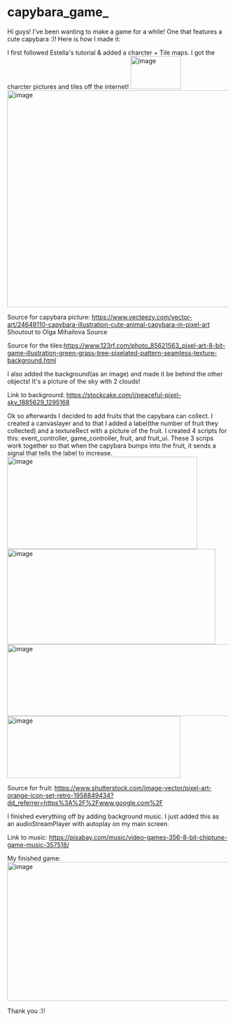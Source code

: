 # capybara_game_

Hi guys! I've been wanting to make a game for a while! One that features a cute capybara :)! Here is how I made it:

I first followed Estella's tutorial & added a charcter + Tile maps. I got the charcter pictures and tiles off the internet! 
<img width="115" height="75" alt="image" src="https://github.com/user-attachments/assets/347bf884-9e4f-4a15-a3f7-4b5c4427dfdb" />
<img width="818" height="496" alt="image" src="https://github.com/user-attachments/assets/2716e91e-31eb-4203-8066-b5b6ef012b33" />

Source for capybara picture: https://www.vecteezy.com/vector-art/24649110-capybara-illustration-cute-animal-capybara-in-pixel-art Shoutout to Olga Mihailova Source

Source for the tiles:https://www.123rf.com/photo_85621563_pixel-art-8-bit-game-illustration-green-grass-tree-pixelated-pattern-seamless-texture-background.html

I also added the background(as an image) and made it be behind the other objects! 
It's a picture of the sky with 2 clouds!

Link to background: https://stockcake.com/i/peaceful-pixel-sky_1885629_1295168

Ok so afterwards I decided to add fruits that the capybara can collect. I created a canvaslayer and to that I added a label(the number of fruit they collected) and a textureRect with a picture of the fruit. I created 4 scripts for this: event_controller, game_controller, fruit, and fruit_ui. These 3 scrips work together so that when the capybara bumps into the fruit, it sends a signal that tells the label to increase.
<img width="434" height="211" alt="image" src="https://github.com/user-attachments/assets/19ef3ee3-a158-4bd4-af7e-c8970150527a" />
<img width="476" height="218" alt="image" src="https://github.com/user-attachments/assets/61546c56-9760-4e0f-bc50-c4e4aa461906" />
<img width="514" height="164" alt="image" src="https://github.com/user-attachments/assets/4d618fa6-124f-42d1-9877-f8ee9b689bbd" />
<img width="395" height="142" alt="image" src="https://github.com/user-attachments/assets/4796204a-57f6-4458-bf85-0ee600b54bd1" />

Source for fruit: https://www.shutterstock.com/image-vector/pixel-art-orange-icon-set-retro-1958849434?dd_referrer=https%3A%2F%2Fwww.google.com%2F

I finished everything off by adding background music. I just added this as an audioStreamPlayer with autoplay on my main screen.

Link to music: https://pixabay.com/music/video-games-356-8-bit-chiptune-game-music-357518/ 

My finished game:
<img width="571" height="318" alt="image" src="https://github.com/user-attachments/assets/44ff1073-fcac-47cc-adf7-a9f5f683829b" />


Thank you :)!
